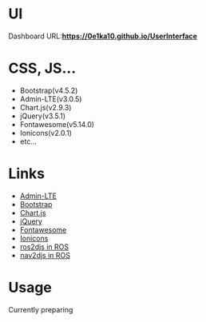 # UI
Dashboard
URL:**https://0e1ka10.github.io/UserInterface**

# CSS, JS...
- Bootstrap(v4.5.2)
- Admin-LTE(v3.0.5)
- Chart.js(v2.9.3)
- jQuery(v3.5.1)
- Fontawesome(v5.14.0)
- Ionicons(v2.0.1)
- etc...

# Links
- [Admin-LTE](https://adminlte.io/)
- [Bootstrap](https://getbootstrap.com/)
- [Chart.js](https://www.chartjs.org/)
- [jQuery](https://jquery.com/)
- [Fontawesome](https://fontawesome.com/)
- [Ionicons](https://ionicons.com/)
- [ros2djs in ROS](http://wiki.ros.org/ros2djs)
- [nav2djs in ROS](http://wiki.ros.org/nav2djs)

# Usage
Currently preparing
